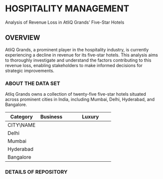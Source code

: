 # HOSPITALITY MANAGEMENT

Analysis of Revenue Loss in AtliQ Grands' Five-Star Hotels

## OVERVIEW
AtliQ Grands, a prominent player in the hospitality industry, is currently experiencing a decline in revenue for its five-star hotels. This analysis aims to thoroughly investigate and understand the factors contributing to this revenue loss, enabling stakeholders to make informed decisions for strategic improvements.

### ABOUT THE DATA SET
Atliq Grands owns a collection of twenty-five five-star hotels situated across prominent cities in India, including Mumbai, Delhi, Hyderabad, and Bangalore.

| Category | Business |           |           |           | Luxury |           |           |
|----------|----------|-----------|-----------|-----------|--------|-----------|-----------|
| CITY\NAME|          |           |           |           |        |           |           |
| Delhi    |          |           |           |           |        |           |           |
| Mumbai   |          |           |           |           |        |           |           |
| Hyderabad|          |           |           |           |        |           |           |
| Bangalore|          |           |           |           |        |           |           |

### DETAILS OF REPOSITORY

